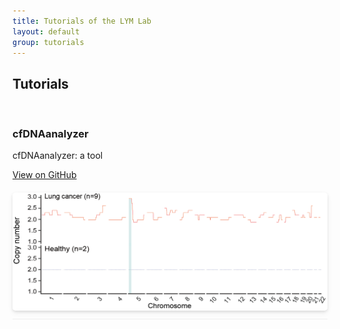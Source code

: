 ```yaml
---
title: Tutorials of the LYM Lab
layout: default
group: tutorials
---
```



<h2><b>Tutorials</b></h2>
<br>

<h3>cfDNAanalyzer</h3>

<p>cfDNAanalyzer: a tool</p>

<a href='https://github.com/LiymLab/cfDNAanalyzer' class="btn btn-primary">View on GitHub</a> 

<div style="text-align: center; margin: 20px 0;">
    <img width="800px" 
     src="cfDNAanalyzer/Figures/Section%201.1.png" 
     style="border-radius: 5px; box-shadow: 0 2px 4px rgba(0,0,0,0.1), 0 4px 10px rgba(0,0,0,0.05);">
    <div style="border-top: 1px solid #eee; margin-top: 10px; padding-top: 10px;"></div>
</div>


